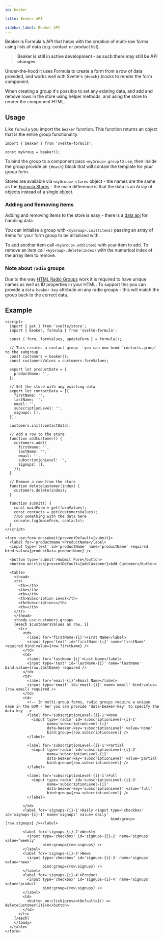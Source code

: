 ```yaml
---
id: beaker

title: Beaker API

sidebar_label: Beaker API
---
```


Beaker is Formula's API that helps with the creation of multi-row forms using lists of data (e.g. contact or product
list).

> **Beaker is still in active development - as such there may still be API changes**

Under-the-hood it uses Formula to create a form from a row of data provided, and works well with Svelte's `{#each}`
blocks to render the form component.

When creating a group it's possible to set any existing data, and add and remove rows in the store using helper methods,
and using the store to render the component HTML.

## Usage

Like `formula` you import the `beaker` function. This function returns an object that is the entire group functionality.

```svelte
import { beaker } from 'svelte-formula';

const myGroup = beaker();
```

To bind the group to a component pass `<myGroup>.group` to `use`, then inside the group provide an `{#each}` block that
will contain the template for your group form.

Stores are available via `<myGroup>.stores` object - the names are the same as the [Formula Stores](../stores/stores.md) -
the main difference is that the data is an Array of objects instead of a single object.

### Adding and Removing items

Adding and removing items to the store is easy - there is a [data api](data.md) for handling data.

You can initialise a group with `<myGroup>.init(items)` passing an array of items for your form group to be initialised
with.

To add another item call `<myGroup>.add(item)` with your item to add. To remove an item call `<myGroup>.delete(index)`
with the numerical index of the array item to remove.

### Note about `radio` groups

Due to the way [HTML Radio Groups](https://developer.mozilla.org/en-US/docs/Web/HTML/Element/input/radio) work it is
required to have unique names as well as ID properties in your HTML. To support this you can provide a `data-beaker-key`
attribute on any radio groups - this will match the group back to the correct data.

## Example

```svelte
<script>
  import { get } from 'svelte/store';
  import { beaker, formula } from 'svelte-formula';

  const { form, formValues, updateForm } = formula();

  // This creates a contact group - you can now bind `contacts.group` to the subgroup
  const customers = beaker();
  const customersValues = customers.formValues;

  export let productData = {
    productName: '',
  };

  // Set the store with any existing data
  export let contactData = [{
    firstName: '',
    lastName: '',
    email: '',
    subscriptionLevel: '',
    signups: [],
  }];

  customers.init(contactData);

  // Add a row to the store
  function addCustomer() {
    customers.add({
      firstName: '',
      lastName: '',
      email: '',
      subscriptionLevel: '',
      signups: [],
    });
  }

  // Remove a row from the store
  function deleteCustomer(index) {
    customers.delete(index);
  }

  function submit() {
    const mainForm = get(formValues);
    const contacts = get(customersValues);
    //Do something with the data here
    console.log(mainForm, contacts);
  }
</script>

<form use:form on:submit|preventDefault={submit}>
  <label for='productName'>ProductName</label>
  <input type='text' id='productName' name='productName' required bind:value={productData.productName} />

  <button type='submit'>Submit Form</button>
  <button on:click|preventDefault={addCustomer}>Add Customer</button>

  <table>
    <thead>
    <tr>
      <th></th>
      <th></th>
      <th></th>
      <th>Subscription Level</th>
      <th>Subscriptions</th>
      <th></th>
    </tr>
    </thead>
    <tbody use:customers.group>
    {#each $customersValues as row, i}
      <tr>
        <td>
          <label for='firstName-{i}'>First Name</label>
          <input type='text' id='firstName-{i}' name='firstName' required bind:value={row.firstName} />
        </td>
        <td>
          <label for='lastName-{i}'>Last Name</label>
          <input type='text' id='lastName-{i}' name='lastName' bind:value={row.lastName} required />
        </td>
        <td>
          <label for='email-{i}'>Email Name</label>
          <input type='email' id='email-{i}' name='email' bind:value={row.email} required />
        </td>
        <td>
          <!-- In multi-group forms, radio groups require a unique name in the DOM - her you can provide 'data-beaker-key' to specify the data key -->
          <label for='subscriptionLevel-{i}-1'>None
            <input type='radio' id='subscriptionLevel-{i}-1'
                   name='subscriptionLevel-{i}'
                   data-beaker-key='subscriptionLevel' value='none'
                   bind:group={row.subscriptionLevel} />
          </label>

          <label for='subscriptionLevel-{i}-1'>Partial
            <input type='radio' id='subscriptionLevel-{i}-2'
                   name='subscriptionLevel-{i}'
                   data-beaker-key='subscriptionLevel' value='partial'
                   bind:group={row.subscriptionLevel} />
          </label>

          <label for='subscriptionLevel-{i}-1'>Full
            <input type='radio' id='subscriptionLevel-{i}-3'
                   name='subscriptionLevel-{i}'
                   data-beaker-key='subscriptionLevel' value='full'
                   bind:group={row.subscriptionLevel} />
          </label>

        </td>
        <label for='signups-{i}-1'>Daily <input type='checkbox' id='signups-{i}-1' name='signups' value='daily'
                                                bind:group={row.signups} /></label>

        <label for='signups-{i}-2'>Weekly
          <input type='checkbox' id='signups-{i}-2' name='signups' value='weekly'
                 bind:group={row.signups} />
        </label>
        <label for='signups-{i}-3'>News
          <input type='checkbox' id='signups-{i}-3' name='signups' value='news'
                 bind:group={row.signups} />
        </label>
        <label for='signups-{i}-4'>Product
          <input type='checkbox' id='signups-{i}-4' name='signups' value='product'
                 bind:group={row.signups} />
        </label>
        <td>
          <button on:click|preventDefault={() => deleteCustomer(i)}>X</button>
        </td>
      </tr>
    {/each}
    </tbody>
  </table>
</form>
```
